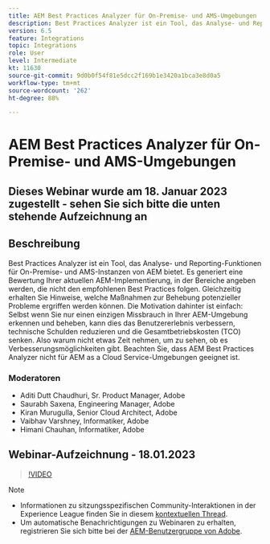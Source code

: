 ```yaml
---
title: AEM Best Practices Analyzer für On-Premise- und AMS-Umgebungen
description: Best Practices Analyzer ist ein Tool, das Analyse- und Reporting-Funktionen für On-Premise- und AMS-Instanzen von AEM bietet. Es generiert eine Bewertung Ihrer aktuellen AEM-Implementierung, in der Bereiche angeben werden, die nicht den empfohlenen Best Practices folgen. Gleichzeitig erhalten Sie Hinweise, welche Maßnahmen zur Behebung potenzieller Probleme ergriffen werden können.
version: 6.5
feature: Integrations
topic: Integrations
role: User
level: Intermediate
kt: 11630
source-git-commit: 9d0b0f54f81e5dcc2f169b1e3420a1bca3e8d0a5
workflow-type: tm+mt
source-wordcount: '262'
ht-degree: 88%

---
```


# AEM Best Practices Analyzer für On-Premise- und AMS-Umgebungen

## Dieses Webinar wurde am 18. Januar 2023 zugestellt - sehen Sie sich bitte die unten stehende Aufzeichnung an

## Beschreibung

Best Practices Analyzer ist ein Tool, das Analyse- und Reporting-Funktionen für On-Premise- und AMS-Instanzen von AEM bietet. Es generiert eine Bewertung Ihrer aktuellen AEM-Implementierung, in der Bereiche angeben werden, die nicht den empfohlenen Best Practices folgen. Gleichzeitig erhalten Sie Hinweise, welche Maßnahmen zur Behebung potenzieller Probleme ergriffen werden können. Die Motivation dahinter ist einfach: Selbst wenn Sie nur einen einzigen Missbrauch in Ihrer AEM-Umgebung erkennen und beheben, kann dies das Benutzererlebnis verbessern, technische Schulden reduzieren und die Gesamtbetriebskosten (TCO) senken. Also warum nicht etwas Zeit nehmen, um zu sehen, ob es Verbesserungsmöglichkeiten gibt.
Beachten Sie, dass AEM Best Practices Analyzer nicht für AEM as a Cloud Service-Umgebungen geeignet ist.

### Moderatoren

* Aditi Dutt Chaudhuri, Sr. Product Manager, Adobe
* Saurabh Saxena, Engineering Manager, Adobe
* Kiran Murugulla, Senior Cloud Architect, Adobe
* Vaibhav Varshney, Informatiker, Adobe
* Himani Chauhan, Informatiker, Adobe

## Webinar-Aufzeichnung - 18.01.2023

>[!VIDEO](https://video.tv.adobe.com/v/3413364/)

>[!NOTE]
>
>* Informationen zu sitzungsspezifischen Community-Interaktionen in der Experience League finden Sie in diesem [kontextuellen Thread](https://bit.ly/3Z6AyM1).
>* Um automatische Benachrichtigungen zu Webinaren zu erhalten, registrieren Sie sich bitte bei der [AEM-Benutzergruppe von Adobe](https://aem-augs.adobe.com/).